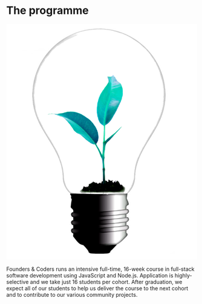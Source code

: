# The programme

<img src="/assets/fac-logo.png" class="fac-logo">

Founders & Coders runs an intensive full-time, 16-week course in full-stack software development using JavaScript and Node.js. Application is highly-selective and we take just 16 students per cohort. After graduation, we expect all of our students to help us deliver the course to the next cohort and to contribute to our various community projects.

<!-- We encourage applications from demographics that are underrepresented in the tech industry, particularly women.  -->
